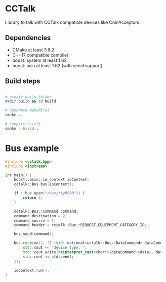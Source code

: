 # CCTalk

Library to talk with CCTalk compatible devices like CoinAcceptors.

## Dependencies

 * CMake at least 3.8.2
 * C++17 compatible compiler
 * boost::system at least 1.62
 * boost::asio at least 1.62 (with serial support)

## Build steps

```bash

# create build folder
mkdir build && cd build

# generate makefiles
cmake ..

# compile cctalk
cmake --build .

```

# Bus example

```cpp
#include <cctalk.hpp>
#include <iostream>

int main() {
    boost::asio::io_context ioContext;
    cctalk::Bus bus(ioContext);

    if (!bus.open("/dev/ttyUSB0")) {
        return 1;
    }

    cctalk::Bus::Command command;
    command.destination = 2;
    command.source = 1;
    command.header = cctalk::Bus::REQUEST_EQUIPMENT_CATEGORY_ID;

    bus.send(command);

    bus.receive(2, [] (std::optional<cctalk::Bus::DataCommand> dataCommand) {
        std::cout << "device type: ";
        std::cout.write(reinterpret_cast<char*>(dataCommand->data), dataCommand->length);
        std::cout << std::endl;
    });

    ioContext.run();
}

```
